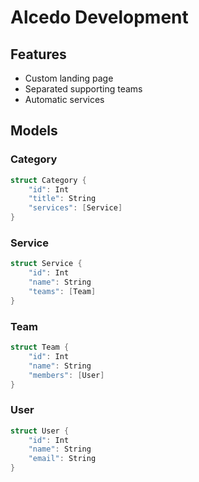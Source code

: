 # Alcedo Development

## Features
- Custom landing page
- Separated supporting teams
- Automatic services

## Models

### Category
```go
struct Category {
    "id": Int
    "title": String
    "services": [Service]
}
```

### Service
```go
struct Service {
    "id": Int
    "name": String
    "teams": [Team]
}
```

### Team
```go
struct Team {
    "id": Int
    "name": String
    "members": [User]
}
```

### User
```go
struct User {
    "id": Int
    "name": String
    "email": String
}
```
